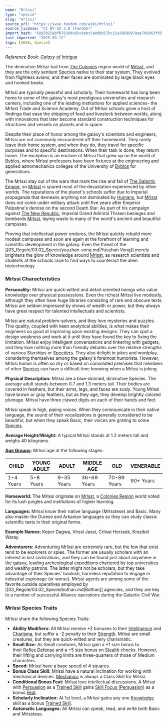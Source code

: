 ```yaml
---
name: "Mrlssi"
type: "specie"
slug: "mrlssi"
source_url: "https://swse.fandom.com/wiki/Mrlssi"
source_license: "CC BY-SA 3.0 (Fandom)"
import_hash: "6895b25ebfb7038dc85c8abc5a0dbb57bc15a3869997eae706d43fd5fea8daa3"
last_imported: "2025-09-12"
tags: [SWSE, Specie]
---
```

*Reference Book: [Galaxy of Intrigue](https://swse.fandom.com/wiki/Star_Wars_Saga_Edition_Galaxy_of_Intrigue)*

The diminutive Mrlssi hail from [The Colonies](https://swse.fandom.com/wiki/The_Colonies) region world of [Mrlsst](https://swse.fandom.com/wiki/Mrlsst), and they are the only sentient Species native to their star system. They evolved from flightless avians, and their faces are dominated by large black eyes and hooked beaks.

Mrlssi are typically peaceful and scholarly. Their homeworld has long been home to some of the galaxy's most prestigious universities and research centers, including one of the leading institutions for applied sciences- the Mrlsst Trade and Science Academy. Out of Mrlssi schools grow a host of findings that ease the shipping of food and livestock between worlds, along with innovations that later become standard construction techniques for structures and vessels on planets and in space.

Despite their place of honor among the galaxy's scientists and engineers, Mrlssi are not commonly encountered off their homeworld. They rarely leave their home system, and when they do, they travel for specific purposes and to specific destinations. When their task is done, they return home. The exception is an enclave of Mrlssi that grew up on the world of [Byblos](https://swse.fandom.com/wiki/Byblos), where Mrlssi professors have been fixtures at the engineering and applied astromechanics colleges of the University of [Byblos](https://swse.fandom.com/wiki/Byblos) for generations.

The Mrlssi stay out of the wars that mark the rise and fall of [The Galactic Empire](https://swse.fandom.com/wiki/The_Galactic_Empire), so [Mrlsst](https://swse.fandom.com/wiki/Mrlsst) is spared most of the devastation experienced by other worlds. The reputations of the planet's schools suffer due to Imperial propaganda that demeans anything not dominated by [Humans](https://swse.fandom.com/wiki/Humans), but [Mrlsst](https://swse.fandom.com/wiki/Mrlsst) does not come under military attack until five years after Emperor Palpatine's demise on the second Death Star. As part of his campaign against [The New Republic](https://swse.fandom.com/wiki/The_New_Republic), Imperial Grand Admiral Thrawn besieges and bombards [Mrlsst](https://swse.fandom.com/wiki/Mrlsst), laying waste to many of the world's ancient and beautiful campuses.

Proving that intellectual power endures, the Mrlssi quickly rebuild more modest campuses and soon are again at the forefront of learning and scientific development in the galaxy. Even the threat of the [[03_Regole/03.02_Specie/yuuzhan-vong.md|Yuuzhan Vong]] merely brightens the glow of knowledge around [Mrlsst](https://swse.fandom.com/wiki/Mrlsst), as research scientists and students at the schools race to find ways to counteract the alien biotechnology.

### Mrlssi Characteristics
**Personality:** Mrlssi are quick-witted and detail-oriented beings who value knowledge over physical possessions. Even the richest Mrlssi live modestly, although they often have huge libraries consisting of rare and obscure texts. Mrlssi are seldom impressed by shows of wealth or power, but they always have great respect for talented intellectuals and scientists.

Mrlssi are natural problem-solvers, and they love mysteries and puzzles. This quality, coupled with keen analytical abilities, is what makes their engineers so good at improving upon existing designs. They can spot a design weakness and work at it until they have found the key to fixing the limitation. Mrlssi enjoy intelligent conversations and tinkering with gadgets, and they love nothing more than friendly debates over the relative strengths of various Starships or [Speeders](https://swse.fandom.com/wiki/Speeders). They also delight in jokes and wordplay, considering themselves among the galaxy's foremost humorists. However, Mrlssi humor is often so dry or based on convoluted premises that members of other [Species](https://swse.fandom.com/wiki/Species) can have a difficult time knowing when a Mrlssi is joking.

**Physical Description:** Mrlssi are a blue-skinned, diminutive Species. The average adult stands between 0.7 and 1.3 meters tall. Their bodies are covered in feathers, but their arms, legs, and faces are scaly. Young Mrlssi have brown or gray feathers, but as they age, they develop brightly colored plumage. Mrlssi have three clawed digits on each of their hands and feet.

Mrlssi speak in high, piping voices. When they communicate in their native language, the sound of their vocalizations is generally considered to be beautiful, but when they speak Basic, their voices are grating to some [Species](https://swse.fandom.com/wiki/Species).

**Average Height/Weight:** A typical Mrlssi stands at 1.2 meters tall and weighs 40 kilograms.

**[Age Groups](https://swse.fandom.com/wiki/Age_Groups):** Mrlssi age at the following stages:

| CHILD | YOUNG ADULT | ADULT | MIDDLE AGE | OLD | VENERABLE |
| --- | --- | --- | --- | --- | --- |
| 1-4 Years | 5-8 Years | 9-35 Years | 36-69 Years | 70-89 Years | 90+ Years |

**Homeworld:** The Mrlssi originate on [Mrlsst](https://swse.fandom.com/wiki/Mrlsst), a [Colonies Region](https://swse.fandom.com/wiki/Colonies_Region) world noted for its lush jungles and institutions of higher learning.

**Languages:** Mrlssi know their native language (Mrlsstese) and Basic. Many also master the Durese and Arkanian languages so they can study classic scientific texts in their original forms.

**Example Names:** Kepor Dagwa, Virssl Jasst, Crlisst Herssek, Krssibel Waray.

**Adventurers:** Adventuring Mrlssi are extremely rare, but the few that exist tend to be explorers or spies. The former are usually scholars with an interest in lost civilizations, and they can be found just about anywhere in the galaxy, leading archeological expeditions chartered by top universities and wealthy patrons. The latter might not be scholars, but they take advantage of their Species' bookish, harmless reputation to engage in industrial espionage (or worse). Mrlssi agents are among some of the favorite outside operatives employed by [[03_Regole/03.02_Specie/bothan.md|Bothan]] agencies, and they are key to a number of successful Alliance operations during the Galactic Civil War.

### Mrlssi Species Traits
Mrlssi share the following Species Traits:

- **Ability Modifiers:** All Mrlssi receive +2 bonuses to their [Intelligence](https://swse.fandom.com/wiki/Intelligence) and [Charisma](https://swse.fandom.com/wiki/Charisma), but suffer a -2 penalty to their [Strength](https://swse.fandom.com/wiki/Strength). Mrlssi are small creatures, but they are quick-witted and very charismatic.
- **Small Size:** As Small creatures, Mrlssi gain a +1 size bonus to their [Reflex Defense](https://swse.fandom.com/wiki/Reflex_Defense) and a +5 size bonus on [Stealth](https://swse.fandom.com/wiki/Stealth) checks. However, their lifting and carrying limits are three-quarters of those of Medium characters.
- **Speed:** Mrlssi have a base speed of 4 squares.
- **Bonus Class Skill:** Mrlssi have a natural inclination for working with mechanical devices. [Mechanics](https://swse.fandom.com/wiki/Mechanics) is always a Class Skill for Mrlssi.
- **Conditional Bonus Feat:** Mrlssi love intellectual discussions. A Mrlssi with [Persuasion](https://swse.fandom.com/wiki/Persuasion) as a [Trained Skill](https://swse.fandom.com/wiki/Trained_Skill) gains [Skill Focus (Persuasion)](https://swse.fandom.com/wiki/Skill_Focus_(Persuasion)) as a bonus [Feat](https://swse.fandom.com/wiki/Feat).
- **Scholarly Inclination:** At 1st level, a Mrlssi gains any one [Knowledge](https://swse.fandom.com/wiki/Knowledge) skill as a bonus [Trained Skill](https://swse.fandom.com/wiki/Trained_Skill).
- **Automatic Languages:** All Mrlssi can speak, read, and write both Basic and Mrlsstese.